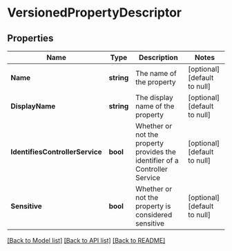 # VersionedPropertyDescriptor

## Properties
Name | Type | Description | Notes
------------ | ------------- | ------------- | -------------
**Name** | **string** | The name of the property | [optional] [default to null]
**DisplayName** | **string** | The display name of the property | [optional] [default to null]
**IdentifiesControllerService** | **bool** | Whether or not the property provides the identifier of a Controller Service | [optional] [default to null]
**Sensitive** | **bool** | Whether or not the property is considered sensitive | [optional] [default to null]

[[Back to Model list]](../README.md#documentation-for-models) [[Back to API list]](../README.md#documentation-for-api-endpoints) [[Back to README]](../README.md)


